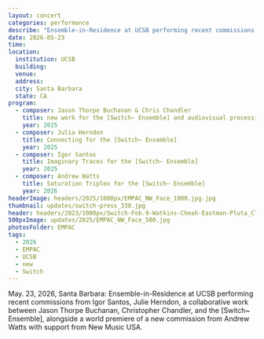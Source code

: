 ```yaml
---
layout: concert
categories: performance
describe: "Ensemble-in-Residence at UCSB performing recent commissions from Igor Santos, Julie Herndon, a collaborative work between Jason Thorpe Buchanan, Christopher Chandler, and [Switch~], alongside a world premiere of a new commission from Andrew Watts with support from New Music USA."
date: 2026-05-23
time:
location:
  institution: UCSB
  building:
  venue: 
  address:
  city: Santa Barbara
  state: CA
program:
  - composer: Jason Thorpe Buchanan & Chris Chandler
    title: new work for the [Switch~ Ensemble] and audiovisual processing system
    year: 2025
  - composer: Julia Herndon
    title: Connecting for the [Switch~ Ensemble]
    year: 2025
  - composer: Igor Santos
    title: Imaginary Traces for the [Switch~ Ensemble]
    year: 2025
  - composer: Andrew Watts
    title: Saturation Triplex for the [Switch~ Ensemble]
    year: 2026
headerImage: headers/2025/1000px/EMPAC_NW_Face_1000.jpg.jpg
thumbnail: updates/switch-press_330.jpg
header: headers/2023/1000px/Switch-Feb.9-Watkins-Cheah-Eastman-Pluta_Clemente_1000px.jpg
500pxImage: updates/2025/EMPAC_NW_Face_500.jpg
photosFolder: EMPAC
tags:
  - 2026
  - EMPAC
  - UCSB
  - new
  - Switch
---
```


May. 23, 2026, Santa Barbara: Ensemble-in-Residence at UCSB performing recent commissions from Igor Santos, Julie Herndon, a collaborative work between Jason Thorpe Buchanan, Christopher Chandler, and the [Switch~ Ensemble], alongside a world premiere of a new commission from Andrew Watts with support from New Music USA.
